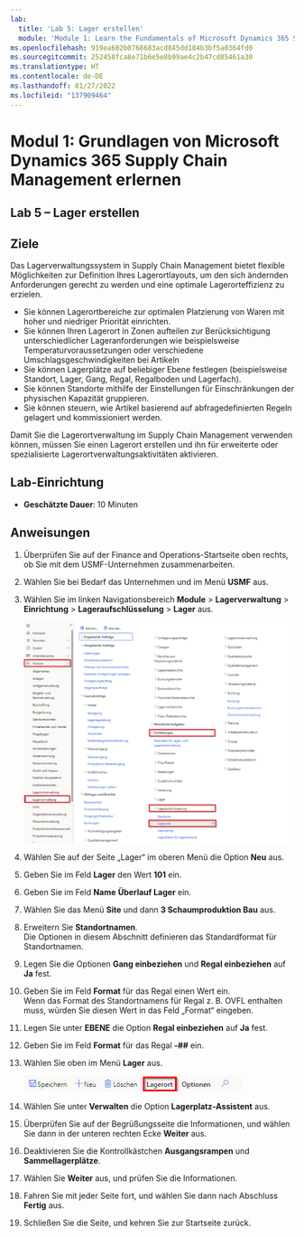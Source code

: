 ```yaml
---
lab:
  title: 'Lab 5: Lager erstellen'
  module: 'Module 1: Learn the Fundamentals of Microsoft Dynamics 365 Supply Chain Management'
ms.openlocfilehash: 919ea602b0768683acd845dd184b3bf5a0364fd0
ms.sourcegitcommit: 252458fca8e71b6e5e8b99ae4c2b47cd85461a30
ms.translationtype: HT
ms.contentlocale: de-DE
ms.lasthandoff: 01/27/2022
ms.locfileid: "137909464"
---
```

# <a name="module-1-learn-the-fundamentals-of-microsoft-dynamics-365-supply-chain-management"></a>Modul 1: Grundlagen von Microsoft Dynamics 365 Supply Chain Management erlernen

## <a name="lab-5---create-a-warehouse"></a>Lab 5 – Lager erstellen

## <a name="objectives"></a>Ziele
Das Lagerverwaltungssystem in Supply Chain Management bietet flexible Möglichkeiten zur Definition Ihres Lagerortlayouts, um den sich ändernden Anforderungen gerecht zu werden und eine optimale Lagerorteffizienz zu erzielen.

- Sie können Lagerortbereiche zur optimalen Platzierung von Waren mit hoher und niedriger Priorität einrichten.
- Sie können Ihren Lagerort in Zonen aufteilen zur Berücksichtigung unterschiedlicher Lageranforderungen wie beispielsweise Temperaturvoraussetzungen oder verschiedene Umschlagsgeschwindigkeiten bei Artikeln
- Sie können Lagerplätze auf beliebiger Ebene festlegen (beispielsweise Standort, Lager, Gang, Regal, Regalboden und Lagerfach).
- Sie können Standorte mithilfe der Einstellungen für Einschränkungen der physischen Kapazität gruppieren.
- Sie können steuern, wie Artikel basierend auf abfragedefinierten Regeln gelagert und kommissioniert werden.

Damit Sie die Lagerortverwaltung im Supply Chain Management verwenden können, müssen Sie einen Lagerort erstellen und ihn für erweiterte oder spezialisierte Lagerortverwaltungsaktivitäten aktivieren.

## <a name="lab-setup"></a>Lab-Einrichtung

   - **Geschätzte Dauer**: 10 Minuten

## <a name="instructions"></a>Anweisungen

1. Überprüfen Sie auf der Finance and Operations-Startseite oben rechts, ob Sie mit dem USMF-Unternehmen zusammenarbeiten.

1. Wählen Sie bei Bedarf das Unternehmen und im Menü **USMF** aus.

1. Wählen Sie im linken Navigationsbereich **Module** > **Lagerverwaltung** > **Einrichtung** > **Lageraufschlüsselung** > **Lager** aus.

    ![Bildschirmbild mit der Navigation im Lagermodul](./media/lp1-m3-warehouses-module-navigation.png)

1. Wählen Sie auf der Seite „Lager“ im oberen Menü die Option **Neu** aus.

1. Geben Sie im Feld **Lager** den Wert **101** ein.

1. Geben Sie im Feld **Name** **Überlauf Lager** ein.

1. Wählen Sie das Menü **Site** und dann **3 Schaumproduktion Bau** aus.

1. Erweitern Sie **Standortnamen**.  
    Die Optionen in diesem Abschnitt definieren das Standardformat für Standortnamen.

1. Legen Sie die Optionen **Gang einbeziehen** und **Regal einbeziehen** auf **Ja** fest.

1. Geben Sie im Feld **Format** für das Regal einen Wert ein.  
    Wenn das Format des Standortnamens für Regal z. B. OVFL enthalten muss, würden Sie diesen Wert in das Feld „Format“ eingeben.

1. Legen Sie unter **EBENE** die Option **Regal einbeziehen** auf **Ja** fest.

1. Geben Sie im Feld **Format** für das Regal **-##** ein.

1. Wählen Sie oben im Menü **Lager** aus.

    ![Bildschirmbild mit hervorgehobener Menüoption „Lager“](./media/lp1-m3-warehouses-menu-option.png)

1. Wählen Sie unter **Verwalten** die Option **Lagerplatz-Assistent** aus.

1. Überprüfen Sie auf der Begrüßungsseite die Informationen, und wählen Sie dann in der unteren rechten Ecke **Weiter** aus.

1. Deaktivieren Sie die Kontrollkästchen **Ausgangsrampen** und **Sammellagerplätze**.

1. Wählen Sie **Weiter** aus, und prüfen Sie die Informationen.

1. Fahren Sie mit jeder Seite fort, und wählen Sie dann nach Abschluss **Fertig** aus.

1. Schließen Sie die Seite, und kehren Sie zur Startseite zurück.
